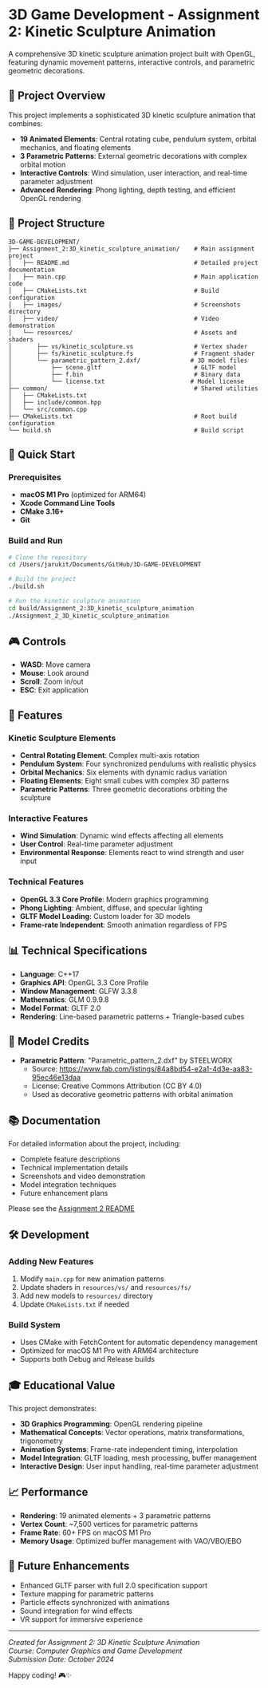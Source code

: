 # 3D Game Development - Assignment 2: Kinetic Sculpture Animation

A comprehensive 3D kinetic sculpture animation project built with OpenGL, featuring dynamic movement patterns, interactive controls, and parametric geometric decorations.

## 🎨 Project Overview

This project implements a sophisticated 3D kinetic sculpture animation that combines:
- **19 Animated Elements**: Central rotating cube, pendulum system, orbital mechanics, and floating elements
- **3 Parametric Patterns**: External geometric decorations with complex orbital motion
- **Interactive Controls**: Wind simulation, user interaction, and real-time parameter adjustment
- **Advanced Rendering**: Phong lighting, depth testing, and efficient OpenGL rendering

## 📁 Project Structure

```
3D-GAME-DEVELOPMENT/
├── Assignment_2:3D_kinetic_sculpture_animation/    # Main assignment project
│   ├── README.md                                   # Detailed project documentation
│   ├── main.cpp                                    # Main application code
│   ├── CMakeLists.txt                              # Build configuration
│   ├── images/                                     # Screenshots directory
│   ├── video/                                      # Video demonstration
│   └── resources/                                  # Assets and shaders
│       ├── vs/kinetic_sculpture.vs                 # Vertex shader
│       ├── fs/kinetic_sculpture.fs                 # Fragment shader
│       └── parametric_pattern_2.dxf/              # 3D model files
│           ├── scene.gltf                          # GLTF model
│           ├── f.bin                               # Binary data
│           └── license.txt                        # Model license
├── common/                                         # Shared utilities
│   ├── CMakeLists.txt
│   ├── include/common.hpp
│   └── src/common.cpp
├── CMakeLists.txt                                  # Root build configuration
└── build.sh                                        # Build script
```

## 🚀 Quick Start

### Prerequisites
- **macOS M1 Pro** (optimized for ARM64)
- **Xcode Command Line Tools**
- **CMake 3.16+**
- **Git**

### Build and Run
```bash
# Clone the repository
cd /Users/jarukit/Documents/GitHub/3D-GAME-DEVELOPMENT

# Build the project
./build.sh

# Run the kinetic sculpture animation
cd build/Assignment_2:3D_kinetic_sculpture_animation
./Assignment_2_3D_kinetic_sculpture_animation
```

## 🎮 Controls

- **WASD**: Move camera
- **Mouse**: Look around
- **Scroll**: Zoom in/out
- **ESC**: Exit application

## 🎯 Features

### Kinetic Sculpture Elements
- **Central Rotating Element**: Complex multi-axis rotation
- **Pendulum System**: Four synchronized pendulums with realistic physics
- **Orbital Mechanics**: Six elements with dynamic radius variation
- **Floating Elements**: Eight small cubes with complex 3D patterns
- **Parametric Patterns**: Three geometric decorations orbiting the sculpture

### Interactive Features
- **Wind Simulation**: Dynamic wind effects affecting all elements
- **User Control**: Real-time parameter adjustment
- **Environmental Response**: Elements react to wind strength and user input

### Technical Features
- **OpenGL 3.3 Core Profile**: Modern graphics programming
- **Phong Lighting**: Ambient, diffuse, and specular lighting
- **GLTF Model Loading**: Custom loader for 3D models
- **Frame-rate Independent**: Smooth animation regardless of FPS

## 📊 Technical Specifications

- **Language**: C++17
- **Graphics API**: OpenGL 3.3 Core Profile
- **Window Management**: GLFW 3.3.8
- **Mathematics**: GLM 0.9.9.8
- **Model Format**: GLTF 2.0
- **Rendering**: Line-based parametric patterns + Triangle-based cubes

## 🎨 Model Credits

- **Parametric Pattern**: "Parametric_pattern_2.dxf" by STEELWORX
  - Source: https://www.fab.com/listings/84a8bd54-e2a1-4d3e-aa83-95ec46e13daa
  - License: Creative Commons Attribution (CC BY 4.0)
  - Used as decorative geometric patterns with orbital animation

## 📚 Documentation

For detailed information about the project, including:
- Complete feature descriptions
- Technical implementation details
- Screenshots and video demonstration
- Model integration techniques
- Future enhancement plans

Please see the [Assignment 2 README](Assignment_2:3D_kinetic_sculpture_animation/README.md)

## 🛠️ Development

### Adding New Features
1. Modify `main.cpp` for new animation patterns
2. Update shaders in `resources/vs/` and `resources/fs/`
3. Add new models to `resources/` directory
4. Update `CMakeLists.txt` if needed

### Build System
- Uses CMake with FetchContent for automatic dependency management
- Optimized for macOS M1 Pro with ARM64 architecture
- Supports both Debug and Release builds

## 🎓 Educational Value

This project demonstrates:
- **3D Graphics Programming**: OpenGL rendering pipeline
- **Mathematical Concepts**: Vector operations, matrix transformations, trigonometry
- **Animation Systems**: Frame-rate independent timing, interpolation
- **Model Integration**: GLTF loading, mesh processing, buffer management
- **Interactive Design**: User input handling, real-time parameter adjustment

## 📈 Performance

- **Rendering**: 19 animated elements + 3 parametric patterns
- **Vertex Count**: ~7,500 vertices for parametric patterns
- **Frame Rate**: 60+ FPS on macOS M1 Pro
- **Memory Usage**: Optimized buffer management with VAO/VBO/EBO

## 🔮 Future Enhancements

- Enhanced GLTF parser with full 2.0 specification support
- Texture mapping for parametric patterns
- Particle effects synchronized with animations
- Sound integration for wind effects
- VR support for immersive experience

---

*Created for Assignment 2: 3D Kinetic Sculpture Animation*  
*Course: Computer Graphics and Game Development*  
*Submission Date: October 2024*

Happy coding! 🎮✨